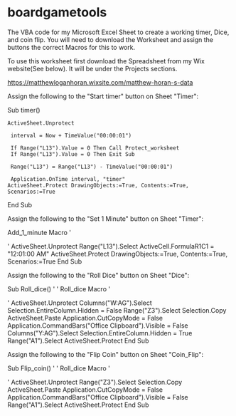 # boardgametools
The VBA code for my Microsoft Excel Sheet to create a working timer, Dice, and coin flip. You will need to download the Worksheet and assign the buttons the correct Macros for this to work.

To use this worksheet first download the Spreadsheet from my Wix website(See below). It will be under the Projects sections.

https://matthewloganhoran.wixsite.com/matthew-horan-s-data

Assign the following to the "Start timer" button on Sheet "Timer":

 Sub timer()

    ActiveSheet.Unprotect
   
     interval = Now + TimeValue("00:00:01")

     If Range("L13").Value = 0 Then Call Protect_worksheet
     If Range("L13").Value = 0 Then Exit Sub

     Range("L13") = Range("L13") - TimeValue("00:00:01")

     Application.OnTime interval, "timer"
    ActiveSheet.Protect DrawingObjects:=True, Contents:=True, Scenarios:=True
    
 End Sub

Assign the following to the "Set 1 Minute" button on Sheet "Timer":

Add_1_minute Macro
'

'
   ActiveSheet.Unprotect
    Range("L13").Select
    ActiveCell.FormulaR1C1 = "12:01:00 AM"
    ActiveSheet.Protect DrawingObjects:=True, Contents:=True, Scenarios:=True
End Sub

Assign the following to the "Roll Dice" button on Sheet "Dice":

Sub Roll_dice()
'
' Roll_dice Macro
'

'
    ActiveSheet.Unprotect
    Columns("W:AG").Select
    Selection.EntireColumn.Hidden = False
    Range("Z3").Select
    Selection.Copy
    ActiveSheet.Paste
    Application.CutCopyMode = False
    Application.CommandBars("Office Clipboard").Visible = False
    Columns("Y:AG").Select
    Selection.EntireColumn.Hidden = True
    Range("A1").Select
    ActiveSheet.Protect
End Sub

Assign the following to the "Flip Coin" button on Sheet "Coin_Flip":

Sub Flip_coin()
'
' Roll_dice Macro
'

'
    ActiveSheet.Unprotect
    Range("Z3").Select
    Selection.Copy
    ActiveSheet.Paste
    Application.CutCopyMode = False
    Application.CommandBars("Office Clipboard").Visible = False
    Range("A1").Select
    ActiveSheet.Protect
End Sub
